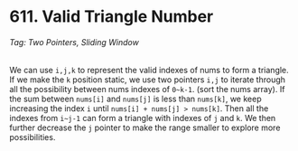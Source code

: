 # 611. Valid Triangle Number
###### Tag: Two Pointers, Sliding Window

We can use `i,j,k` to represent the valid indexes of nums to form a triangle. If we make the `k` position static, we use two pointers `i,j` to iterate through all the possibility between nums indexes of `0~k-1`. (sort the nums array). If the sum between `nums[i]` and `nums[j]` is less than `nums[k]`, we keep increasing the index `i` until `nums[i] + nums[j] > nums[k]`. Then all the indexes from `i~j-1` can form a triangle with indexes of `j` and `k`. We then further decrease the `j` pointer to make the range smaller to explore more possibilities.  